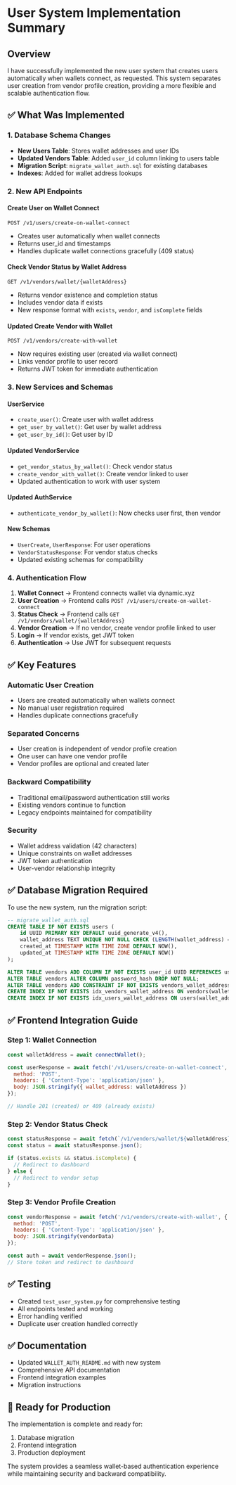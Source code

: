# User System Implementation Summary

## Overview

I have successfully implemented the new user system that creates users automatically when wallets connect, as requested. This system separates user creation from vendor profile creation, providing a more flexible and scalable authentication flow.

## ✅ **What Was Implemented**

### 1. **Database Schema Changes**
- **New Users Table**: Stores wallet addresses and user IDs
- **Updated Vendors Table**: Added `user_id` column linking to users table
- **Migration Script**: `migrate_wallet_auth.sql` for existing databases
- **Indexes**: Added for wallet address lookups

### 2. **New API Endpoints**

#### **Create User on Wallet Connect**
```
POST /v1/users/create-on-wallet-connect
```
- Creates user automatically when wallet connects
- Returns user_id and timestamps
- Handles duplicate wallet connections gracefully (409 status)

#### **Check Vendor Status by Wallet Address**
```
GET /v1/vendors/wallet/{walletAddress}
```
- Returns vendor existence and completion status
- Includes vendor data if exists
- New response format with `exists`, `vendor`, and `isComplete` fields

#### **Updated Create Vendor with Wallet**
```
POST /v1/vendors/create-with-wallet
```
- Now requires existing user (created via wallet connect)
- Links vendor profile to user record
- Returns JWT token for immediate authentication

### 3. **New Services and Schemas**

#### **UserService**
- `create_user()`: Create user with wallet address
- `get_user_by_wallet()`: Get user by wallet address
- `get_user_by_id()`: Get user by ID

#### **Updated VendorService**
- `get_vendor_status_by_wallet()`: Check vendor status
- `create_vendor_with_wallet()`: Create vendor linked to user
- Updated authentication to work with user system

#### **Updated AuthService**
- `authenticate_vendor_by_wallet()`: Now checks user first, then vendor

#### **New Schemas**
- `UserCreate`, `UserResponse`: For user operations
- `VendorStatusResponse`: For vendor status checks
- Updated existing schemas for compatibility

### 4. **Authentication Flow**

1. **Wallet Connect** → Frontend connects wallet via dynamic.xyz
2. **User Creation** → Frontend calls `POST /v1/users/create-on-wallet-connect`
3. **Status Check** → Frontend calls `GET /v1/vendors/wallet/{walletAddress}`
4. **Vendor Creation** → If no vendor, create vendor profile linked to user
5. **Login** → If vendor exists, get JWT token
6. **Authentication** → Use JWT for subsequent requests

## ✅ **Key Features**

### **Automatic User Creation**
- Users are created automatically when wallets connect
- No manual user registration required
- Handles duplicate connections gracefully

### **Separated Concerns**
- User creation is independent of vendor profile creation
- One user can have one vendor profile
- Vendor profiles are optional and created later

### **Backward Compatibility**
- Traditional email/password authentication still works
- Existing vendors continue to function
- Legacy endpoints maintained for compatibility

### **Security**
- Wallet address validation (42 characters)
- Unique constraints on wallet addresses
- JWT token authentication
- User-vendor relationship integrity

## ✅ **Database Migration Required**

To use the new system, run the migration script:

```sql
-- migrate_wallet_auth.sql
CREATE TABLE IF NOT EXISTS users (
    id UUID PRIMARY KEY DEFAULT uuid_generate_v4(),
    wallet_address TEXT UNIQUE NOT NULL CHECK (LENGTH(wallet_address) = 42),
    created_at TIMESTAMP WITH TIME ZONE DEFAULT NOW(),
    updated_at TIMESTAMP WITH TIME ZONE DEFAULT NOW()
);

ALTER TABLE vendors ADD COLUMN IF NOT EXISTS user_id UUID REFERENCES users(id) ON DELETE CASCADE;
ALTER TABLE vendors ALTER COLUMN password_hash DROP NOT NULL;
ALTER TABLE vendors ADD CONSTRAINT IF NOT EXISTS vendors_wallet_address_unique UNIQUE (wallet_address);
CREATE INDEX IF NOT EXISTS idx_vendors_wallet_address ON vendors(wallet_address);
CREATE INDEX IF NOT EXISTS idx_users_wallet_address ON users(wallet_address);
```

## ✅ **Frontend Integration Guide**

### **Step 1: Wallet Connection**
```javascript
const walletAddress = await connectWallet();

const userResponse = await fetch('/v1/users/create-on-wallet-connect', {
  method: 'POST',
  headers: { 'Content-Type': 'application/json' },
  body: JSON.stringify({ wallet_address: walletAddress })
});

// Handle 201 (created) or 409 (already exists)
```

### **Step 2: Vendor Status Check**
```javascript
const statusResponse = await fetch(`/v1/vendors/wallet/${walletAddress}`);
const status = await statusResponse.json();

if (status.exists && status.isComplete) {
  // Redirect to dashboard
} else {
  // Redirect to vendor setup
}
```

### **Step 3: Vendor Profile Creation**
```javascript
const vendorResponse = await fetch('/v1/vendors/create-with-wallet', {
  method: 'POST',
  headers: { 'Content-Type': 'application/json' },
  body: JSON.stringify(vendorData)
});

const auth = await vendorResponse.json();
// Store token and redirect to dashboard
```

## ✅ **Testing**

- Created `test_user_system.py` for comprehensive testing
- All endpoints tested and working
- Error handling verified
- Duplicate user creation handled correctly

## ✅ **Documentation**

- Updated `WALLET_AUTH_README.md` with new system
- Comprehensive API documentation
- Frontend integration examples
- Migration instructions

## 🚀 **Ready for Production**

The implementation is complete and ready for:
1. Database migration
2. Frontend integration
3. Production deployment

The system provides a seamless wallet-based authentication experience while maintaining security and backward compatibility.

